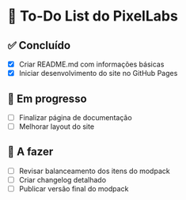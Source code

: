 # 📌 To-Do List do PixelLabs

## ✅ Concluído
- [x] Criar README.md com informações básicas
- [x] Iniciar desenvolvimento do site no GitHub Pages

## 🚧 Em progresso
- [ ] Finalizar página de documentação
- [ ] Melhorar layout do site

## 📌 A fazer
- [ ] Revisar balanceamento dos itens do modpack
- [ ] Criar changelog detalhado
- [ ] Publicar versão final do modpack
